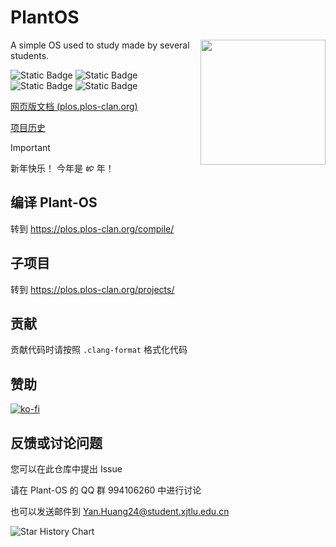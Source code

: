 # PlantOS

<div>
  <img id="logo" src="https://plos-logo.copi143.workers.dev" width="200" height="200" align="right">
</div>

A simple OS used to study made by several students.

![Static Badge](https://img.shields.io/badge/License-MIT-blue)
![Static Badge](https://img.shields.io/badge/Language-3-orange)
![Static Badge](https://img.shields.io/badge/hardware-x86-green)
![Static Badge](https://img.shields.io/badge/model-plui_%7C_pl_readline_%7C_plty-8A2BE2)

[网页版文档 (plos.plos-clan.org)](https://plos.plos-clan.org/)

[项目历史](https://plos.plos-clan.org/history/)

> [!IMPORTANT]
> 新年快乐！
> 今年是 <img src="https://www.python.org/static/favicon.ico" alt="蛇" style="height: 1em;" /> 年！

## 编译 Plant-OS

转到 <https://plos.plos-clan.org/compile/>

## 子项目

转到 <https://plos.plos-clan.org/projects/>

## 贡献

贡献代码时请按照 `.clang-format` 格式化代码

## 赞助

[![ko-fi](https://ko-fi.com/img/githubbutton_sm.svg)](https://ko-fi.com/F2F4186F89)

## 反馈或讨论问题

您可以在此仓库中提出 Issue

请在 Plant-OS 的 QQ 群 994106260 中进行讨论

也可以发送邮件到 <Yan.Huang24@student.xjtlu.edu.cn>

<picture><source media="(prefers-color-scheme: dark)" srcset="https://api.star-history.com/svg?repos=plos-clan/Plant-OS&type=Date&theme=dark" /> <source media="(prefers-color-scheme: light)" srcset="https://api.star-history.com/svg?repos=plos-clan/Plant-OS&type=Date" /><img alt="Star History Chart" src="https://api.star-history.com/svg?repos=plos-clan/Plant-OS&type=Date" /></picture>
